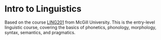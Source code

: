 # Intro to Linguistics

Based on the course [LING201](https://www.mcgill.ca/study/2022-2023/courses/ling-201) from McGill University. This is the entry-level linguistic course, covering the basics of phonetics, phonology, morphology, syntax, semantics, and pragmatics.